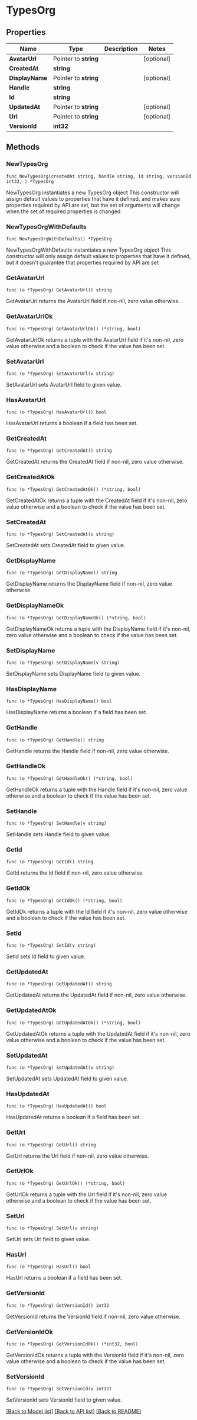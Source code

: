 # TypesOrg

## Properties

Name | Type | Description | Notes
------------ | ------------- | ------------- | -------------
**AvatarUrl** | Pointer to **string** |  | [optional] 
**CreatedAt** | **string** |  | 
**DisplayName** | Pointer to **string** |  | [optional] 
**Handle** | **string** |  | 
**Id** | **string** |  | 
**UpdatedAt** | Pointer to **string** |  | [optional] 
**Url** | Pointer to **string** |  | [optional] 
**VersionId** | **int32** |  | 

## Methods

### NewTypesOrg

`func NewTypesOrg(createdAt string, handle string, id string, versionId int32, ) *TypesOrg`

NewTypesOrg instantiates a new TypesOrg object
This constructor will assign default values to properties that have it defined,
and makes sure properties required by API are set, but the set of arguments
will change when the set of required properties is changed

### NewTypesOrgWithDefaults

`func NewTypesOrgWithDefaults() *TypesOrg`

NewTypesOrgWithDefaults instantiates a new TypesOrg object
This constructor will only assign default values to properties that have it defined,
but it doesn't guarantee that properties required by API are set

### GetAvatarUrl

`func (o *TypesOrg) GetAvatarUrl() string`

GetAvatarUrl returns the AvatarUrl field if non-nil, zero value otherwise.

### GetAvatarUrlOk

`func (o *TypesOrg) GetAvatarUrlOk() (*string, bool)`

GetAvatarUrlOk returns a tuple with the AvatarUrl field if it's non-nil, zero value otherwise
and a boolean to check if the value has been set.

### SetAvatarUrl

`func (o *TypesOrg) SetAvatarUrl(v string)`

SetAvatarUrl sets AvatarUrl field to given value.

### HasAvatarUrl

`func (o *TypesOrg) HasAvatarUrl() bool`

HasAvatarUrl returns a boolean if a field has been set.

### GetCreatedAt

`func (o *TypesOrg) GetCreatedAt() string`

GetCreatedAt returns the CreatedAt field if non-nil, zero value otherwise.

### GetCreatedAtOk

`func (o *TypesOrg) GetCreatedAtOk() (*string, bool)`

GetCreatedAtOk returns a tuple with the CreatedAt field if it's non-nil, zero value otherwise
and a boolean to check if the value has been set.

### SetCreatedAt

`func (o *TypesOrg) SetCreatedAt(v string)`

SetCreatedAt sets CreatedAt field to given value.


### GetDisplayName

`func (o *TypesOrg) GetDisplayName() string`

GetDisplayName returns the DisplayName field if non-nil, zero value otherwise.

### GetDisplayNameOk

`func (o *TypesOrg) GetDisplayNameOk() (*string, bool)`

GetDisplayNameOk returns a tuple with the DisplayName field if it's non-nil, zero value otherwise
and a boolean to check if the value has been set.

### SetDisplayName

`func (o *TypesOrg) SetDisplayName(v string)`

SetDisplayName sets DisplayName field to given value.

### HasDisplayName

`func (o *TypesOrg) HasDisplayName() bool`

HasDisplayName returns a boolean if a field has been set.

### GetHandle

`func (o *TypesOrg) GetHandle() string`

GetHandle returns the Handle field if non-nil, zero value otherwise.

### GetHandleOk

`func (o *TypesOrg) GetHandleOk() (*string, bool)`

GetHandleOk returns a tuple with the Handle field if it's non-nil, zero value otherwise
and a boolean to check if the value has been set.

### SetHandle

`func (o *TypesOrg) SetHandle(v string)`

SetHandle sets Handle field to given value.


### GetId

`func (o *TypesOrg) GetId() string`

GetId returns the Id field if non-nil, zero value otherwise.

### GetIdOk

`func (o *TypesOrg) GetIdOk() (*string, bool)`

GetIdOk returns a tuple with the Id field if it's non-nil, zero value otherwise
and a boolean to check if the value has been set.

### SetId

`func (o *TypesOrg) SetId(v string)`

SetId sets Id field to given value.


### GetUpdatedAt

`func (o *TypesOrg) GetUpdatedAt() string`

GetUpdatedAt returns the UpdatedAt field if non-nil, zero value otherwise.

### GetUpdatedAtOk

`func (o *TypesOrg) GetUpdatedAtOk() (*string, bool)`

GetUpdatedAtOk returns a tuple with the UpdatedAt field if it's non-nil, zero value otherwise
and a boolean to check if the value has been set.

### SetUpdatedAt

`func (o *TypesOrg) SetUpdatedAt(v string)`

SetUpdatedAt sets UpdatedAt field to given value.

### HasUpdatedAt

`func (o *TypesOrg) HasUpdatedAt() bool`

HasUpdatedAt returns a boolean if a field has been set.

### GetUrl

`func (o *TypesOrg) GetUrl() string`

GetUrl returns the Url field if non-nil, zero value otherwise.

### GetUrlOk

`func (o *TypesOrg) GetUrlOk() (*string, bool)`

GetUrlOk returns a tuple with the Url field if it's non-nil, zero value otherwise
and a boolean to check if the value has been set.

### SetUrl

`func (o *TypesOrg) SetUrl(v string)`

SetUrl sets Url field to given value.

### HasUrl

`func (o *TypesOrg) HasUrl() bool`

HasUrl returns a boolean if a field has been set.

### GetVersionId

`func (o *TypesOrg) GetVersionId() int32`

GetVersionId returns the VersionId field if non-nil, zero value otherwise.

### GetVersionIdOk

`func (o *TypesOrg) GetVersionIdOk() (*int32, bool)`

GetVersionIdOk returns a tuple with the VersionId field if it's non-nil, zero value otherwise
and a boolean to check if the value has been set.

### SetVersionId

`func (o *TypesOrg) SetVersionId(v int32)`

SetVersionId sets VersionId field to given value.



[[Back to Model list]](../README.md#documentation-for-models) [[Back to API list]](../README.md#documentation-for-api-endpoints) [[Back to README]](../README.md)


